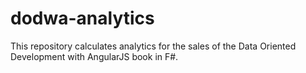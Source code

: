 # dodwa-analytics
This repository calculates analytics for the sales of the Data Oriented Development with AngularJS book in F#.
